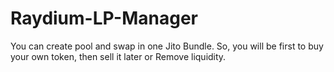 # Raydium-LP-Manager
You can create pool and swap in one Jito Bundle. So, you will be first to buy your own token, then sell it later or Remove liquidity. 
